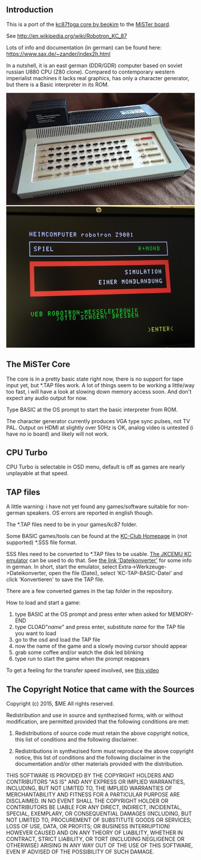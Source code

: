 ## Introduction

This is a port of the [kc87fpga core by beokim](https://github.com/beokim/kc87fpga) to the [MiSTer board](https://github.com/MiSTer-devel).

See http://en.wikipedia.org/wiki/Robotron_KC_87

Lots of info and documentation (in german) can be found here: https://www.sax.de/~zander/index2h.html

In a nutshell, it is an east german (DDR/GDR) computer based on soviet russian U880 CPU (Z80 clone). Compared to contemporary western imperialist machines it lacks real graphics, has only a character generator, but there is a Basic interpreter in its ROM.

![KC87](pics/KC87.png?raw=true "KC87")
![Mondlandung](pics/Mondlandung.png?raw=true "Mondlandung")

## The MiSTer Core

The core is in a pretty basic state right now, there is no support for tape input yet, but *.TAP files work. A lot of things seem to be working a little/way too fast, i will have a look at slowing down memory access soon. And don't expect any audio output for now.

Type BASIC at the OS prompt to start the basic interpreter from ROM.

The character generator currently produces VGA type sync pulses, not TV PAL. Output on HDMI at slightly over 50Hz is OK, analog video is untested (i have no io board) and likely will not work.

## CPU Turbo

CPU Turbo is selectable in OSD menu, default is off as games are nearly unplayable at that speed.

## TAP files

A little warning: i have not yet found any games/software suitable for non-german speakers. OS errors are reported in english though.

The *.TAP files need to be in your games/kc87 folder.

Some BASIC games/tools can be found at the [KC-Club Homepage](https://www.iee.et.tu-dresden.de/~kc-club/09/RUBRIK38.HTM) in (not supported) *.SSS file format.

SSS files need to be converted to *.TAP files to be usable. [The JKCEMU KC emulator](http://www.jens-mueller.org/jkcemu/index.html) can be used to do that. See [the link 'Dateikonverter'](http://www.jens-mueller.org/jkcemu/fileconverter.html) for some info in german. In short, start the emulator, select Extra->Werkzeuge->Dateikonverter, open the file (Datei), select 'KC-TAP-BASIC-Datei' and click 'Konvertieren' to save the TAP file.

There are a few converted games in the tap folder in the repository.

How to load and start a game:
1. type BASIC at the OS prompt and press enter when asked for MEMORY-END
1. type CLOAD"*name*" and press enter, substitute *name* for the TAP file you want to load
1. go to the osd and load the TAP file
1. now the name of the game and a slowly moving cursor should appear
1. grab some coffee and/or watch the disk led blinking
1. type run to start the game when the prompt reappears

To get a feeling for the transfer speed involved, see [this video](https://youtu.be/Oi6K0Y1p6PQ)

## The Copyright Notice that came with the Sources

Copyright (c) 2015, $ME
All rights reserved.

Redistribution and use in source and synthezised forms, with or without modification, are permitted 
provided that the following conditions are met:

1. Redistributions of source code must retain the above copyright notice, this list of conditions 
   and the following disclaimer.

2. Redistributions in synthezised form must reproduce the above copyright notice, this list of conditions
   and the following disclaimer in the documentation and/or other materials provided with the distribution.

THIS SOFTWARE IS PROVIDED BY THE COPYRIGHT HOLDERS AND CONTRIBUTORS "AS IS" AND ANY EXPRESS OR IMPLIED 
WARRANTIES, INCLUDING, BUT NOT LIMITED TO, THE IMPLIED WARRANTIES OF MERCHANTABILITY AND FITNESS FOR A 
PARTICULAR PURPOSE ARE DISCLAIMED. IN NO EVENT SHALL THE COPYRIGHT HOLDER OR CONTRIBUTORS BE LIABLE FOR 
ANY DIRECT, INDIRECT, INCIDENTAL, SPECIAL, EXEMPLARY, OR CONSEQUENTIAL DAMAGES (INCLUDING, BUT NOT LIMITED 
TO, PROCUREMENT OF SUBSTITUTE GOODS OR SERVICES; LOSS OF USE, DATA, OR PROFITS; OR BUSINESS INTERRUPTION) 
HOWEVER CAUSED AND ON ANY THEORY OF LIABILITY, WHETHER IN CONTRACT, STRICT LIABILITY, OR TORT (INCLUDING 
NEGLIGENCE OR OTHERWISE) ARISING IN ANY WAY OUT OF THE USE OF THIS SOFTWARE, EVEN IF ADVISED OF THE 
POSSIBILITY OF SUCH DAMAGE.
